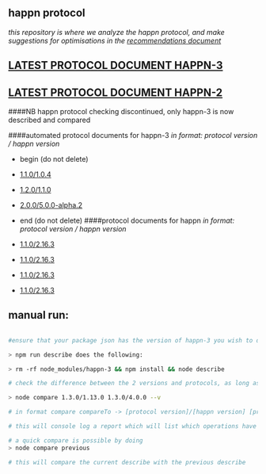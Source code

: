 happn protocol
----------------

*this repository is where we analyze the happn protocol, and make suggestions for optimisations in the [recommendations document](https://github.com/happner/happn-protocol/blob/master/doc/recommendations.md)*

[LATEST PROTOCOL DOCUMENT HAPPN-3](https://github.com/happner/happn-protocol/blob/master/automated-docs/happn-3/current/protocol.md)
--------------------------------

[LATEST PROTOCOL DOCUMENT HAPPN-2](https://github.com/happner/happn-protocol/blob/master/automated-docs/happn-2/current/protocol.md)
--------------------------------

####NB happn protocol checking discontinued, only happn-3 is now described and compared

####automated protocol documents for happn-3
*in format: protocol version / happn version*
- begin (do not delete)
- [1.1.0/1.0.4](https://github.com/happner/happn-protocol/blob/master/automated-docs/happn-3/1.1.0/1.0.4/protocol.md)
- [1.2.0/1.1.0](https://github.com/happner/happn-protocol/blob/master/automated-docs/happn-3/1.2.0/1.1.0/protocol.md)
- [2.0.0/5.0.0-alpha.2](https://github.com/happner/happn-protocol/blob/master/automated-docs/happn-3/2.0.0/5.0.0-alpha.2/protocol.md)
- end (do not delete)
####protocol documents for happn
*in format: protocol version / happn version*

- [1.1.0/2.16.3](https://github.com/happner/happn-protocol/blob/master/automated-docs/happn-2/1.1.0/2.16.3/protocol.md)
- [1.1.0/2.16.3](https://github.com/happner/happn-protocol/blob/master/automated-docs/happn-2/1.1.0/2.21.0/protocol.md)
- [1.1.0/2.16.3](https://github.com/happner/happn-protocol/blob/master/automated-docs/happn-2/1.1.0/2.21.2/protocol.md)
- [1.1.0/2.16.3](https://github.com/happner/happn-protocol/blob/master/automated-docs/happn-2/1.1.0/3.1.0/protocol.md)

manual run:
-----------
```bash

#ensure that your package json has the version of happn-3 you wish to describe

> npm run describe does the following:

> rm -rf node_modules/happn-3 && npm install && node describe

# check the difference between the 2 versions and protocols, as long as you have described them

> node compare 1.3.0/1.13.0 1.3.0/4.0.0 --v

# in format compare compareTo -> [protocol version]/[happn version] [protocol version]/[happn version] --v = verbose reporting

# this will console log a report which will list which operations have different protocol structures

# a quick compare is possible by doing
> node compare previous

# this will compare the current describe with the previous describe
```
